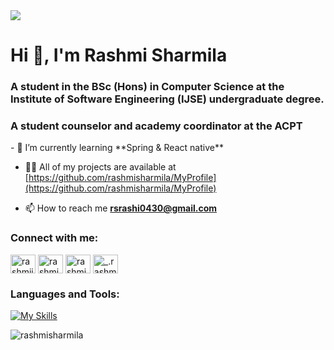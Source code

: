 <img src="https://media.istockphoto.com/id/1150453750/vector/teenage-girk-working-on-computer-in-classroom.jpg?s=612x612&w=0&k=20&c=Ny8n-jcvLVf9mYX3MlMk_mRM0fW1DNuqCTrDY27B72M=">
<h1>Hi 👋, I'm Rashmi Sharmila</h1>

<h3>A student in the BSc (Hons) in Computer Science at the Institute of Software Engineering (IJSE) undergraduate degree.</h3>
<h3>A student counselor and academy coordinator at the ACPT</h3>
- 🌱 I’m currently learning **Spring & React native**

- 👨‍💻 All of my projects are available at [https://github.com/rashmisharmila/MyProfile](https://github.com/rashmisharmila/MyProfile)

- 📫 How to reach me **rsrashi0430@gmail.com**

<h3 align="left">Connect with me:</h3>
<p align="left">
<a href="https://twitter.com/rashmiisharmil" target="blank">
<img align="center" src="https://raw.githubusercontent.com/rahuldkjain/github-profile-readme-generator/master/src/images/icons/Social/twitter.svg" alt="rashmiisharmil" height="30" width="40" /></a>
<a href="https://www.linkedin.com/in/rashmi-sharmila-5ba642252/" target="blank">
<img align="center" src="https://raw.githubusercontent.com/rahuldkjain/github-profile-readme-generator/master/src/images/icons/Social/linked-in-alt.svg" alt="rashmi sharmila" height="30" width="40" /></a>
<a href="https://stackoverflow.com/users/rashmi sharmila" target="blank">
<img align="center" src="https://raw.githubusercontent.com/rahuldkjain/github-profile-readme-generator/master/src/images/icons/Social/stack-overflow.svg" alt="rashmi sharmila" height="30" width="40" /></a>
<a href="https://instagram.com/_.rashmi_sharmila._" target="blank">
<img align="center" src="https://raw.githubusercontent.com/rahuldkjain/github-profile-readme-generator/master/src/images/icons/Social/instagram.svg" alt="_.rashmi_sharmila._" height="30" width="40"/></a>
</p>

<h3 align="left">Languages and Tools: </h3>          

[![My Skills](https://skills.thijs.gg/icons?i=java,mysql,html,css,js,jquery,nodejs,figma,react&theme=light)](https://skills.thijs.gg)

<p><img align="center" src="https://github-readme-stats.vercel.app/api/top-langs?username=rashmisharmila&show_icons=true&locale=en&layout=compact" alt="rashmisharmila" /></p>
